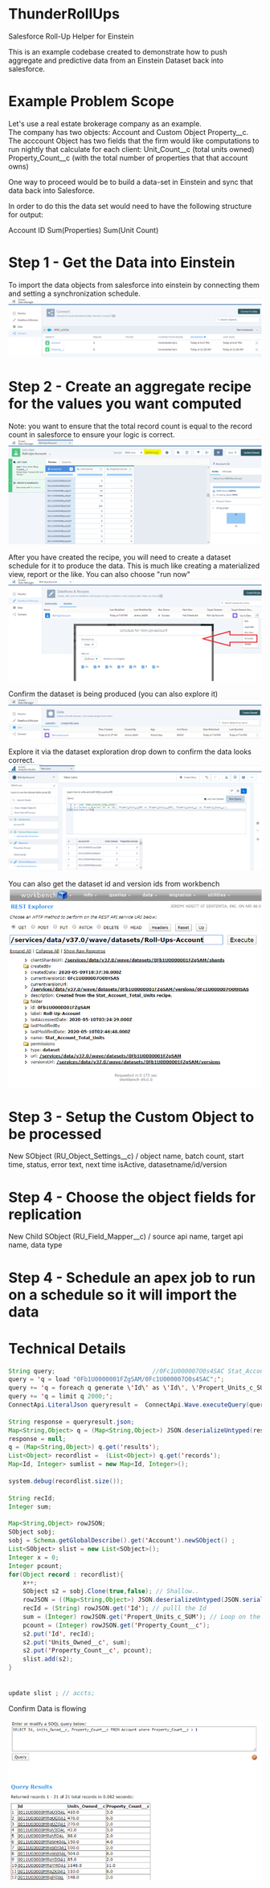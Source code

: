 # ThunderRollUps
Salesforce Roll-Up Helper for Einstein

This is an example codebase created to demonstrate how to push aggregate and predictive data from an Einstein Dataset back into salesforce. 

# Example Problem Scope

Let's use a real estate brokerage company as an example.   
The company has two objects: Account and Custom Object Property__c. 
The acccount Object has two fields that the firm would like computations to run nightly that calculate for each client: 
Unit_Count__c  (total units owned)
Property_Count__c (with the total number of properties that that account owns)

One way to proceed would be to build a data-set in Einstein and sync that data back into Salesforce. 

In order to do this the data set would need to have the following structure for output: 

Account ID
Sum(Properties)
Sum(Unit Count)

# Step 1 - Get the Data into Einstein
To import the data objects from salesforce into einstein by connecting them and setting a synchronization schedule. 
![Test Image 1](ConnectData.PNG)

# Step 2 - Create an aggregate recipe for the values you want computed
Note: you want to ensure that the total record count is equal to the record count in salesforce to ensure your logic is correct.
![Test Image 1](Recipe.PNG)

After you have created the recipe, you will need to create a dataset schedule for it to produce the data. 
This is much like creating a materialized view, report or the like. You can also choose "run now"
![Test Image 1](ScheduleRecipe.png)

Confirm the dataset is being produced (you can also explore it)
![Test Image 1](ConfirmDataSetProduction.PNG)

Explore it via the dataset exploration drop down to confirm the data looks correct. 
![Test Image 1](explore.PNG)

You can also get the dataset id and version ids from workbench
![Test Image 1](Workbench.PNG)


# Step 3 - Setup the Custom Object to be processed
New SObject (RU_Object_Settings__c) / object name, batch count, start time, status, error text, next time isActive, datasetname/id/version

# Step 4 - Choose the object fields for replication
New Child SObject (RU_Field_Mapper__c) / source api name, target api name, data type

# Step 4 - Schedule an apex job to run on a schedule so it will import the data


# Technical Details  
```java
String query;                           //0Fc1U000007O0s4SAC Stat_Account_Total_Units
query = 'q = load "0Fb1U0000001FZgSAM/0Fc1U000007O0s4SAC";';
query += 'q = foreach q generate \'Id\' as \'Id\', \'Propert_Units_c_SUM\' as \'Propert_Units_c_SUM\', \'Property_Count__c\' as \'Property_Count__c\';';
query += 'q = limit q 2000;';
ConnectApi.LiteralJson queryresult =  ConnectApi.Wave.executeQuery(query);

String response = queryresult.json;
Map<String,Object> q = (Map<String,Object>) JSON.deserializeUntyped(response);
response = null;
q = (Map<String,Object>) q.get('results');
List<Object> recordlist =  (List<Object>) q.get('records');
Map<Id, Integer> sumlist = new Map<Id, Integer>(); 

system.debug(recordlist.size());

String recId;
Integer sum;

Map<String,Object> rowJSON;
SObject sobj; 
sobj = Schema.getGlobalDescribe().get('Account').newSObject() ;
List<SObject> slist = new List<SObject>();
Integer x = 0; 
Integer pcount;
for(Object record : recordlist){
    x++; 
    SObject s2 = sobj.Clone(true,false); // Shallow.. 
    rowJSON = ((Map<String,Object>) JSON.deserializeUntyped(JSON.serialize(record))); //get a map
    recId = (String) rowJSON.get('Id'); // pulll the Id
    sum = (Integer) rowJSON.get('Propert_Units_c_SUM'); // Loop on the Fields
    pcount = (Integer) rowJSON.get('Property_Count__c');
    s2.put('Id', recId);
    s2.put('Units_Owned__c', sum);
    s2.put('Property_Count__c', pcount);
    slist.add(s2);
}


update slist ; // accts; 

```

Confirm Data is flowing

![Test Image 1](dataflowing.PNG)

